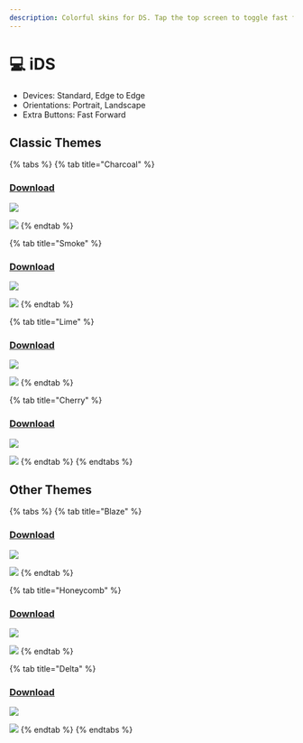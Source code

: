 ```yaml
---
description: Colorful skins for DS. Tap the top screen to toggle fast forward
---
```


# 💻 iDS

* Devices: Standard, Edge to Edge
* Orientations: Portrait, Landscape
* Extra Buttons: Fast Forward

## Classic Themes

{% tabs %}
{% tab title="Charcoal" %}
### [Download](../iDS/ds-charcoal-litritt.deltaskin)

![](../.gitbook/assets/IMG\_0182.PNG)

![](../.gitbook/assets/IMG\_0183.PNG)
{% endtab %}

{% tab title="Smoke" %}
### [Download](../iDS/ds-smoke-litritt.deltaskin)

![](../.gitbook/assets/IMG\_0180.PNG)

![](../.gitbook/assets/IMG\_0181.PNG)
{% endtab %}

{% tab title="Lime" %}
### [Download](../iDS/ds-lime-litritt.deltaskin)

![](../.gitbook/assets/IMG\_0184.PNG)

![](../.gitbook/assets/IMG\_0185.PNG)
{% endtab %}

{% tab title="Cherry" %}
### [Download](../iDS/ds-cherry-litritt.deltaskin)

![](../.gitbook/assets/IMG\_0200.PNG)

![](../.gitbook/assets/IMG\_0201.PNG)
{% endtab %}
{% endtabs %}

## Other Themes

{% tabs %}
{% tab title="Blaze" %}
### [Download](../iDS/ds-blaze-litritt.deltaskin)

![](../.gitbook/assets/IMG\_0266.PNG)

![](../.gitbook/assets/IMG\_0267.PNG)
{% endtab %}

{% tab title="Honeycomb" %}
### [Download](../iDS/ds-honeycomb-litritt.deltaskin)

![](../.gitbook/assets/IMG\_0197.PNG)

![](../.gitbook/assets/IMG\_0198.PNG)
{% endtab %}

{% tab title="Delta" %}
### [Download](../iDS/ds-delta-litritt.deltaskin)

![](../.gitbook/assets/IMG\_0186.PNG)

![](../.gitbook/assets/IMG\_0187.PNG)
{% endtab %}
{% endtabs %}

